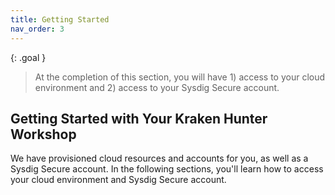 ```yaml
---
title: Getting Started
nav_order: 3
---
```


{: .goal }
>At the completion of this section, you will have 1) access to your cloud environment and 2) access to your Sysdig Secure account.

## Getting Started with Your Kraken Hunter Workshop

We have provisioned cloud resources and accounts for you, as well as a Sysdig Secure account. In the following sections, you'll learn how to access your cloud environment and Sysdig Secure account.